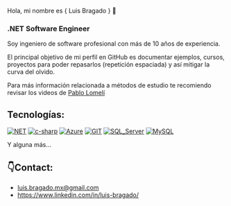 Hola, mi nombre es { Luis Bragado } 👋
### .NET Software Engineer

Soy ingeniero de software profesional con más de 10 años de experiencia. 

El principal objetivo de mi perfil en GitHub es documentar ejemplos, cursos, proyectos para poder repasarlos (repetición espaciada) y así mitigar la curva del olvido.

Para más información relacionada a métodos de estudio te recomiendo revisar los videos de [Pablo Lomelí](https://www.youtube.com/c/PabloLomeli/about)

## Tecnologías:
[![NET](https://img.shields.io/badge/.NET-5C2D91?style=for-the-badge&logo=.net&logoColor=white&labelColor=101010)]()
[![c-sharp](https://img.shields.io/badge/C%23-239120?style=for-the-badge&logo=c-sharp&logoColor=white&labelColor=101010)]()
[![Azure](https://img.shields.io/badge/Azure-0062AD?style=for-the-badge&logo=microsoft-azure&logoColor=white&labelColor=101010)]()
[![GIT](https://img.shields.io/badge/GIT-E44C30?style=for-the-badge&logo=git&logoColor=white&labelColor=101010)]()
[![SQL_Server](https://img.shields.io/badge/Microsoft_SQL_Server-CC2927?style=for-the-badge&logo=microsoft-sql-server&logoColor=white&labelColor=101010)]()
[![MySQL](https://img.shields.io/badge/MySQL-FA7343?style=for-the-badge&logo=mysql&logoColor=white&labelColor=101010)]()

Y alguna más...

## 👇Contact:
* luis.bragado.mx@gmail.com
* https://www.linkedin.com/in/luis-bragado/

